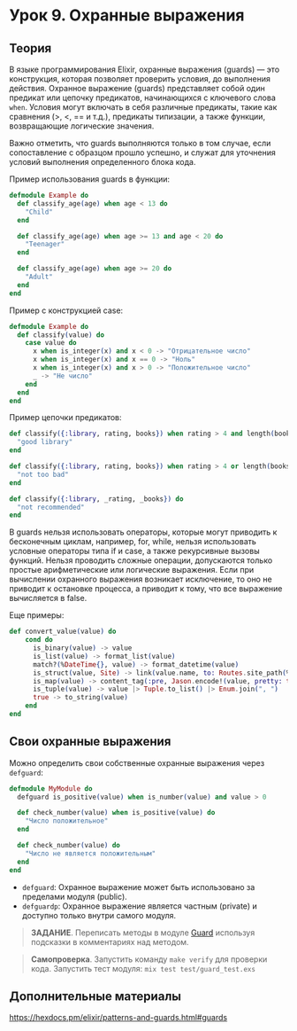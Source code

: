 # Урок 9. Охранные выражения

## Теория

В языке программирования Elixir, охранные выражения (guards) — это конструкция, которая позволяет проверить условия, до выполнения действия.
Охранное выражение (guards) представляет собой один предикат или цепочку предикатов, начинающихся с ключевого слова `when`.
Условия могут включать в себя различные предикаты, такие как сравнения (>, <, == и т.д.), предикаты типизации, а также функции, возвращающие логические значения.

Важно отметить, что guards выполняются только в том случае, если сопоставление c образцом прошло успешно, и служат для уточнения условий выполнения определенного блока кода.

Пример использования guards в функции:
```elixir
defmodule Example do
  def classify_age(age) when age < 13 do
    "Child"
  end

  def classify_age(age) when age >= 13 and age < 20 do
    "Teenager"
  end

  def classify_age(age) when age >= 20 do
    "Adult"
  end
end
```

Пример с конструкцией case:
```elixir
defmodule Example do
  def classify(value) do
    case value do
      x when is_integer(x) and x < 0 -> "Отрицательное число"
      x when is_integer(x) and x == 0 -> "Ноль"
      x when is_integer(x) and x > 0 -> "Положительное число"
      _ -> "Не число"
    end
  end
end
```

Пример цепочки предикатов:
```elixir
def classify({:library, rating, books}) when rating > 4 and length(books) > 2 do
  "good library"
end

def classify({:library, rating, books}) when rating > 4 or length(books) > 2 do
  "not too bad"
end

def classify({:library, _rating, _books}) do
  "not recommended"
end
```

В guards нельзя использовать операторы, которые могут приводить к бесконечным циклам, например, for, while, нельзя использовать условные операторы типа if и case, а также рекурсивные вызовы функций.
Нельзя проводить сложные операции, допускаются только простые арифметические или логические выражения.
Если при вычислении охранного выражения возникает исключение, то оно не приводит к остановке процесса, а приводит к тому, что все выражение вычисляется в false.

Еще примеры:
```elixir
def convert_value(value) do
    cond do
      is_binary(value) -> value
      is_list(value) -> format_list(value)
      match?(%DateTime{}, value) -> format_datetime(value)
      is_struct(value, Site) -> link(value.name, to: Routes.site_path(%Plug.Conn{}, :show, value))
      is_map(value) -> content_tag(:pre, Jason.encode!(value, pretty: true))
      is_tuple(value) -> value |> Tuple.to_list() |> Enum.join(", ")
      true -> to_string(value)
    end
end
```

## Свои охранные выражения

Можно определить свои собственные охранные выражения через `defguard`:

```elixir
defmodule MyModule do
  defguard is_positive(value) when is_number(value) and value > 0

  def check_number(value) when is_positive(value) do
    "Число положительное"
  end

  def check_number(value) do
    "Число не является положительным"
  end
end
```

- `defguard`: Охранное выражение может быть использовано за пределами модуля (public).
- `defguardp`: Охранное выражение является частным (private) и доступно только внутри самого модуля.


> **ЗАДАНИЕ**. Переписать методы в модуле [Guard](../lib/guard.ex) используя подсказки в комментариях над методом.

> **Самопроверка**. Запустить команду `make verify` для проверки кода.
> Запустить тест модуля: `mix test test/guard_test.exs`

## Дополнительные материалы

https://hexdocs.pm/elixir/patterns-and-guards.html#guards